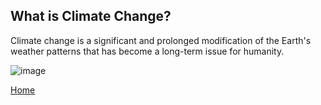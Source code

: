 ## What is Climate Change?
Climate change is a significant and prolonged modification of the Earth's weather patterns that has become a long-term issue for humanity.

![image](https://user-images.githubusercontent.com/122491210/225192398-44125180-f797-4ba2-8adb-46d505bf1698.png)

[Home](https://anl059.github.io/syn1-climate-change/index.html)
